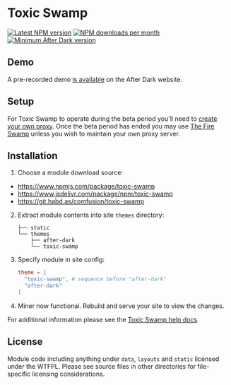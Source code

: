 # Toxic Swamp

[![Latest NPM version](https://img.shields.io/npm/v/toxic-swamp.svg?style=flat-square)](https://www.npmjs.com/package/toxic-swamp)
[![NPM downloads per month](https://img.shields.io/npm/dm/toxic-swamp.svg?style=flat-square)](https://www.npmjs.com/package/toxic-swamp)
[![Minimum After Dark version](https://img.shields.io/badge/after%20dark->%3D%206.13.0-000000.svg?style=flat-square)](https://git.habd.as/comfusion/after-dark/)

## Demo

A pre-recorded demo [is available](https://after-dark.habd.as/module/toxic-swamp/#demo) on the After Dark website.

## Setup

For Toxic Swamp to operate during the beta period you'll need to [create your own proxy](https://after-dark.habd.as/module/toxic-swamp/#create-your-own-proxy). Once the beta period has ended you may use [The Fire Swamp](https://after-dark.habd.as/module/toxic-swamp/#the-fire-swamp) unless you wish to maintain your own proxy server.

## Installation

1. Choose a module download source:

- https://www.npmjs.com/package/toxic-swamp
- https://www.jsdelivr.com/package/npm/toxic-swamp
- https://git.habd.as/comfusion/toxic-swamp

2. Extract module contents into site `themes` directory:

   ```terminal
   ├── static
   └── themes
       ├── after-dark
       └── toxic-swamp
   ```

3. Specify module in site config:

    ```toml
    theme = [
      "toxic-swamp", # sequence before "after-dark"
      "after-dark"
    ]
    ```

4. Miner now functional. Rebuild and serve your site to view the changes.

For additional information please see the [Toxic Swamp help docs](https://after-dark.habd.as/module/toxic-swamp/).

## License

Module code including anything under `data`, `layouts` and `static` licensed under the WTFPL. Please see source files in other directories for file-specific licensing considerations.
